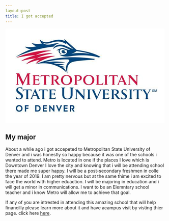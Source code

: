 ```yaml
---
layout:post
title: I got accepted
---
```


![metro](/images/metro.jpg)

## My major

About a while ago i got accepeted to Metropolitan State University of Denver and i was honestly so happy because it was one of the schools i wanted to attend. Metro is located in one if the places I love which is Downtown Denver I love the city and knowing that i will be attending school there made me super happy. I will be a post-secondary freshmen in colle the year of 2019. I am pretty nervous but at the same thime i am excited to face the world with higher eduaction. I will be majoring in education and i will get a minor in communications. I want to be an Elemntary school teacher and i know Metro will allow me to achieve that goal.

If any of you are intrested in attending this amazing school that will help financilly please learn more about it and have acampus visit by visting thier page. click here
[here](https://msudenver.edu/).
